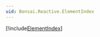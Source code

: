 ```yaml
---
uid: Bonsai.Reactive.ElementIndex
---
```


[!include[ElementIndex](~/articles/reactive-elementindex.md)]